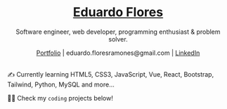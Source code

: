 <div align="center">
  <h1 align="center"><a href="https://edu-flores.github.io/">Eduardo Flores</a></h1>
  <p align="center">Software engineer, web developer, programming enthusiast & problem solver.</p>
</div>

<div align="center">
  <a href="https://edu-flores.github.io/">Portfolio</a> | 
  eduardo.floresramones@gmail.com | 
  <a href="https://www.linkedin.com/in/eduardo-flores-ramones/">LinkedIn</a>
</div>

<br>

✍️ Currently learning HTML5, CSS3, JavaScript, Vue, React, Bootstrap, Tailwind, Python, MySQL and more...

🧑‍💻 Check my `coding` projects below!
